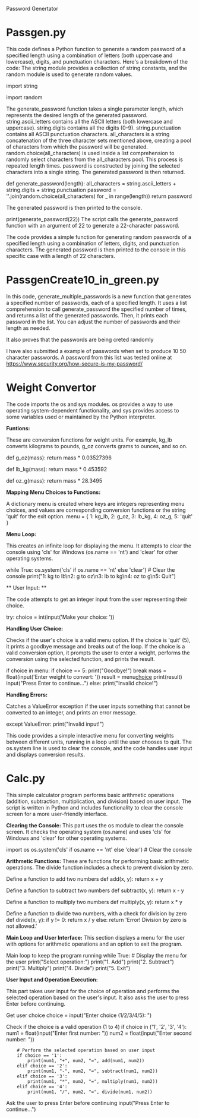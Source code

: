 Password Genertator

# Passgen.py

This code defines a Python function to generate a random password of a specified length using a combination of letters (both uppercase and lowercase), digits, and punctuation characters. Here's a breakdown of the code:
The string module provides a collection of string constants, and the random module is used to generate random values.

import string

import random

The generate_password function takes a single parameter length, which represents the desired length of the generated password.
string.ascii_letters contains all the ASCII letters (both lowercase and uppercase).
string.digits contains all the digits (0-9).
string.punctuation contains all ASCII punctuation characters.
all_characters is a string concatenation of the three character sets mentioned above, creating a pool of characters from which the password will be generated.
random.choice(all_characters) is used inside a list comprehension to randomly select characters from the all_characters pool. This process is repeated length times.
password is constructed by joining the selected characters into a single string.
The generated password is then returned.


def generate_password(length):
    all_characters = string.ascii_letters + string.digits + string.punctuation
    password = ''.join(random.choice(all_characters) for _ in range(length))
    return password

The generated password is then printed to the console.

print(generate_password(22))
The script calls the generate_password function with an argument of 22 to generate a 22-character password.

The code provides a simple function for generating random passwords of a specified length using a combination of letters, digits, and punctuation characters. The generated password is then printed to the console in this specific case with a length of 22 characters.

# PassgenCreate10_in_green.py

In this code, generate_multiple_passwords is a new function that generates a specified number of passwords, each of a specified length. It uses a list comprehension to call generate_password the specified number of times, and returns a list of the generated passwords. Then, it prints each password in the list. You can adjust the number of passwords and their length as needed.

It also proves that the passwords are being creted randomly

I have also submitted a example of passwords when set to produce 10 50 character passwords. A password from this list was tested online at https://www.security.org/how-secure-is-my-password/


# Weight Convertor

The code imports the os and sys modules. os provides a way to use operating system-dependent functionality, and sys provides access to some variables used or maintained by the Python interpreter.

**Funtions:**

These are conversion functions for weight units. For example, kg_lb converts kilograms to pounds, g_oz converts grams to ounces, and so on.

def g_oz(mass):
    return mass * 0.03527396

def lb_kg(mass):
    return mass * 0.453592

def oz_g(mass):
    return mass * 28.3495

**Mapping Menu Choices to Functions:**

A dictionary menu is created where keys are integers representing menu choices, and values are corresponding conversion functions or the string 'quit' for the exit option.
menu = {
    1: kg_lb,
    2: g_oz,
    3: lb_kg,
    4: oz_g,
    5: 'quit'
}

**Menu Loop:**

This creates an infinite loop for displaying the menu. It attempts to clear the console using 'cls' for Windows (os.name == 'nt') and 'clear' for other operating systems.

while True:
    os.system('cls' if os.name == 'nt' else 'clear')  # Clear the console
    print("1: kg to lb\n2: g to oz\n3: lb to kg\n4: oz to g\n5: Quit")

** User Input: **

The code attempts to get an integer input from the user representing their choice.

try:
    choice = int(input('Make your choice: '))

**Handling User Choice:**

Checks if the user's choice is a valid menu option. If the choice is 'quit' (5), it prints a goodbye message and breaks out of the loop.
If the choice is a valid conversion option, it prompts the user to enter a weight, performs the conversion using the selected function, and prints the result.

if choice in menu:
    if choice == 5:
        print("Goodbye!")
        break
    mass = float(input('Enter weight to convert: '))
    result = menu[choice](mass)
    print(result)
    input("Press Enter to continue...")
else:
    print("Invalid choice!")

**Handling Errors:**

Catches a ValueError exception if the user inputs something that cannot be converted to an integer, and prints an error message.

except ValueError:
    print("Invalid input!")

This code provides a simple interactive menu for converting weights between different units, running in a loop until the user chooses to quit. The os.system line is used to clear the console, and the code handles user input and displays conversion results.

# Calc.py

This simple calculator program performs basic arithmetic operations (addition, subtraction, multiplication, and division) based on user input. The script is written in Python and includes functionality to clear the console screen for a more user-friendly interface.

**Clearing the Console:**
This part uses the os module to clear the console screen. It checks the operating system (os.name) and uses 'cls' for Windows and 'clear' for other operating systems.

import os
os.system('cls' if os.name == 'nt' else 'clear')  # Clear the console

**Arithmetic Functions:**
These are functions for performing basic arithmetic operations. The divide function includes a check to prevent division by zero.

Define a function to add two numbers
def add(x, y):
    return x + y

Define a function to subtract two numbers
def subtract(x, y):
    return x - y

Define a function to multiply two numbers
def multiply(x, y):
    return x * y

Define a function to divide two numbers, with a check for division by zero
def divide(x, y):
    if y != 0:
        return x / y
    else:
        return 'Error! Division by zero is not allowed.'

**Main Loop and User Interface:**
This section displays a menu for the user with options for arithmetic operations and an option to exit the program.

Main loop to keep the program running
while True:
    # Display the menu for the user
    print("Select operation:")
    print("1. Add")
    print("2. Subtract")
    print("3. Multiply")
    print("4. Divide")
    print("5. Exit")

**User Input and Operation Execution:**

This part takes user input for the choice of operation and performs the selected operation based on the user's input. It also asks the user to press Enter before continuing.

Get user choice
    choice = input("Enter choice (1/2/3/4/5): ")

Check if the choice is a valid operation (1 to 4)
    if choice in ('1', '2', '3', '4'):
        num1 = float(input("Enter first number: "))
        num2 = float(input("Enter second number: "))

        # Perform the selected operation based on user input
        if choice == '1':
            print(num1, "+", num2, "=", add(num1, num2))
        elif choice == '2':
            print(num1, "-", num2, "=", subtract(num1, num2))
        elif choice == '3':
            print(num1, "*", num2, "=", multiply(num1, num2))
        elif choice == '4':
            print(num1, "/", num2, "=", divide(num1, num2))

Ask the user to press Enter before continuing
        input("Press Enter to continue...")



